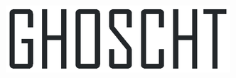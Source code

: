 <p align="center">
  <a href="https://www.youtube.com/watch?v=dQw4w9WgXcQ">
    <img src="./main.gif" height=150>
  </a>
</p>
